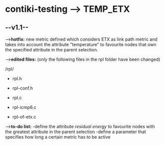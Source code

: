 contiki-testing --> TEMP_ETX
===============

--v1.1--
--------------

-->**hotfix:**
new metric defined which considers ETX as link path metric and takes into account the attribute "temperature" to favourite nodes that own the specified attribute in the parent selection.

-->**edited files:** (only the following files in the rpl folder have been changed)

/rpl/
- rpl.h
- rpl-conf.h

- rpl.c
- rpl-icmp6.c
- rpl-of-etx.c

-->**to-do list:**
-define the attribute *residual energy* to favourite nodes with the greatest attribute in the parent selection
-define a parameter that specifies how long a certain metric has to be active